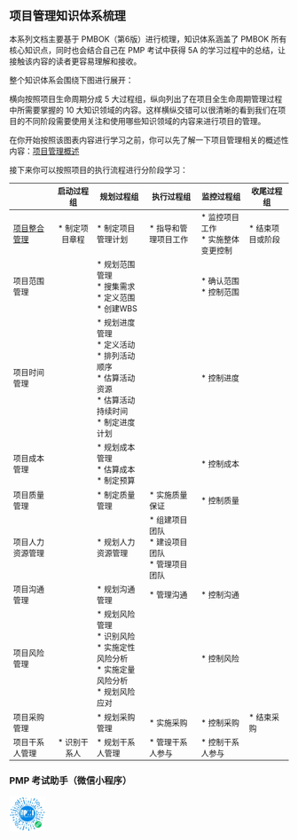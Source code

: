 ## 项目管理知识体系梳理

本系列文档主要基于 PMBOK（第6版）进行梳理，知识体系涵盖了 PMBOK 所有核心知识点，同时也会结合自己在 PMP 考试中获得 5A 的学习过程中的总结，让接触该内容的读者更容易理解和接收。

 整个知识体系会围绕下图进行展开：

横向按照项目生命周期分成 5 大过程组，纵向列出了在项目全生命周期管理过程中所需要掌握的 10 大知识领域的内容。这样横纵交错可以很清晰的看到我们在项目的不同阶段需要使用关注和使用哪些知识领域的内容来进行项目的管理。

在你开始按照该图表内容进行学习之前，你可以先了解一下项目管理相关的概述性内容：[项目管理概述](./项目管理概述/index.md)

接下来你可以按照项目的执行流程进行分阶段学习：

|       | 启动过程组   | 规划过程组     |   执行过程组   |  监控过程组    |  收尾过程组    |
| ---------------- | :-------: | ---- | ---- | ---- | ---- |
| [项目整合管理](./项目整合管理/index.md) | * 制定项目章程 | * 制定项目管理计划 | * 指导和管理项目工作 | * 监控项目工作<br/> * 实施整体变更控制 |   * 结束项目或阶段   |
| 项目范围管理   |     |  * 规划范围管理<br/> * 搜集需求<br/> * 定义范围<br/> * 创建WBS    |      |  * 确认范围<br/> * 控制范围    |      |
| 项目时间管理   |           | * 规划进度管理<br/> * 定义活动<br> * 排列活动顺序<br> * 估算活动资源<br/> * 估算活动持续时间<br/> * 制定进度计划 |      | * 控制进度 |      |
| 项目成本管理     |           | * 规划成本管理<br/> * 估算成本<br/> * 制定预算 |      | * 控制成本 |      |
| 项目质量管理     |           | * 制定质量管理 | * 实施质量保证 | * 控制质量 |      |
| 项目人力资源管理 |           | * 规划人力资源管理 | * 组建项目团队<br/> * 建设项目团队<br/> * 管理项目团队 |      |      |
| 项目沟通管理     |           | * 规划沟通管理 | * 管理沟通 | * 控制沟通 |      |
| 项目风险管理     |           | * 规划风险管理<br/> * 识别风险<br/>* 实施定性风险分析<br/> * 实施定量风险分析<br/>* 规划风险应对 |      | * 控制风险 |      |
| 项目采购管理     |           | * 规划采购管理 | * 实施采购 | * 控制采购 | * 结束采购 |
| 项目干系人管理     | * 识别干系人 | * 规划干系人管理 | * 管理干系人参与 | * 控制干系人参与 |      |



###  PMP 考试助手（微信小程序）

<img src="./images/pmp_exam.jpg" alt="gh_0678578353dd_258" style="zoom:25%;" />